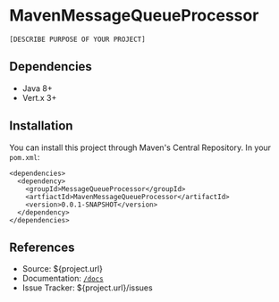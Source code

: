 # MavenMessageQueueProcessor

`[DESCRIBE PURPOSE OF YOUR PROJECT]`

## Dependencies

- Java 8+
- Vert.x 3+

## Installation

You can install this project through Maven's Central Repository. In your
`pom.xml`:

```
<dependencies>
  <dependency>
    <groupId>MessageQueueProcessor</groupId>
    <artfiactId>MavenMessageQueueProcessor</artifactId>
    <version>0.0.1-SNAPSHOT</version>
  </dependency>
</dependencies>
```

## References

- Source: ${project.url}
- Documentation: [`/docs`](docs/)
- Issue Tracker: ${project.url}/issues